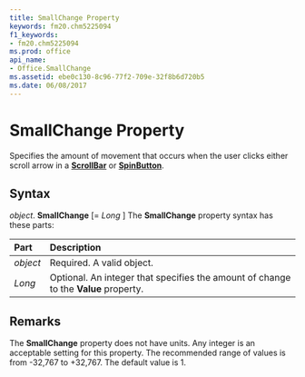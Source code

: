 ```yaml
---
title: SmallChange Property
keywords: fm20.chm5225094
f1_keywords:
- fm20.chm5225094
ms.prod: office
api_name:
- Office.SmallChange
ms.assetid: ebe0c130-8c96-77f2-709e-32f8b6d720b5
ms.date: 06/08/2017
---
```



# SmallChange Property



Specifies the amount of movement that occurs when the user clicks either scroll arrow in a  **[ScrollBar](scrollbar-control.md)** or **[SpinButton](spinbutton-control.md)**.

## Syntax

_object_. **SmallChange** [= _Long_ ]
The  **SmallChange** property syntax has these parts:


|Part|Description|
|:-----|:-----|
| _object_|Required. A valid object.|
| _Long_|Optional. An integer that specifies the amount of change to the  **Value** property.|

## Remarks

The  **SmallChange** property does not have units.
Any integer is an acceptable setting for this property. The recommended range of values is from -32,767 to +32,767. The default value is 1.

